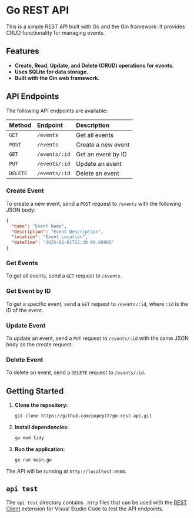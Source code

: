 # Go REST API

This is a simple REST API built with Go and the Gin framework. It provides CRUD functionality for managing events.

## Features

*   **Create, Read, Update, and Delete (CRUD) operations for events.**
*   **Uses SQLite for data storage.**
*   **Built with the Gin web framework.**

## API Endpoints

The following API endpoints are available:

| Method | Endpoint      | Description        |
| :--- | :------------ | :----------------- |
| `GET`  | `/events`     | Get all events     |
| `POST` | `/events`     | Create a new event |
| `GET`  | `/events/:id` | Get an event by ID |
| `PUT`  | `/events/:id` | Update an event    |
| `DELETE`| `/events/:id` | Delete an event    |

### Create Event

To create a new event, send a `POST` request to `/events` with the following JSON body:

```json
{
  "name": "Event Name",
  "description": "Event Description",
  "location": "Event Location",
  "dateTime": "2025-01-01T15:30:00.0000Z"
}
```

### Get Events

To get all events, send a `GET` request to `/events`.

### Get Event by ID

To get a specific event, send a `GET` request to `/events/:id`, where `:id` is the ID of the event.

### Update Event

To update an event, send a `PUT` request to `/events/:id` with the same JSON body as the create request.

### Delete Event

To delete an event, send a `DELETE` request to `/events/:id`.

## Getting Started

1.  **Clone the repository:**

    ```bash
    git clone https://github.com/popey17/go-rest-api.git
    ```

2.  **Install dependencies:**

    ```bash
    go mod tidy
    ```

3.  **Run the application:**

    ```bash
    go run main.go
    ```

The API will be running at `http://localhost:8080`.

## `api test`

The `api test` directory contains `.http` files that can be used with the [REST Client](https://marketplace.visualstudio.com/items?itemName=humao.rest-client) extension for Visual Studio Code to test the API endpoints.
